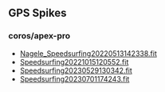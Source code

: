 ## GPS Spikes
### coros/apex-pro

- [Nagele_Speedsurfing20220513142338.fit](Nagele_Speedsurfing20220513142338.fit/index.html)
- [Speedsurfing20221015120552.fit](Speedsurfing20221015120552.fit/index.html)
- [Speedsurfing20230529130342.fit](Speedsurfing20230529130342.fit/index.html)
- [Speedsurfing20230701174243.fit](Speedsurfing20230701174243.fit/index.html)
